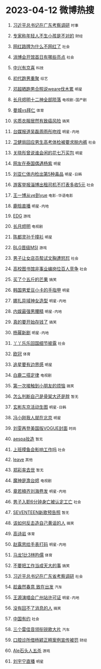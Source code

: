 # 2023-04-12 微博热搜 
1. [习近平总书记在广东考察调研](https://m.weibo.cn/search?containerid=100103type%3D1%26t%3D10%26q%3D%23%E4%B9%A0%E8%BF%91%E5%B9%B3%E6%80%BB%E4%B9%A6%E8%AE%B0%E5%9C%A8%E5%B9%BF%E4%B8%9C%E8%80%83%E5%AF%9F%E8%B0%83%E7%A0%94%23&stream_entry_id=51&isnewpage=1&extparam=seat%3D1%26filter_type%3Drealtimehot%26dgr%3D0%26cate%3D10103%26pos%3D0%26stream_entry_id%3D51%26c_type%3D51%26display_time%3D1681240046%26pre_seqid%3D1681240046123019718215&luicode=10000011&lfid=106003type%3D25%26t%3D3%26disable_hot%3D1%26filter_type%3Drealtimehot) `时事` 

2. [专家称年轻人不生小孩是不对的](https://m.weibo.cn/search?containerid=100103type%3D1%26t%3D10%26q%3D%23%E4%B8%93%E5%AE%B6%E7%A7%B0%E5%B9%B4%E8%BD%BB%E4%BA%BA%E4%B8%8D%E7%94%9F%E5%B0%8F%E5%AD%A9%E6%98%AF%E4%B8%8D%E5%AF%B9%E7%9A%84%23&stream_entry_id=31&isnewpage=1&extparam=seat%3D1%26band_rank%3D1%26lcate%3D5001%26filter_type%3Drealtimehot%26stream_entry_id%3D31%26flag%3D2%26q%3D%2523%25E4%25B8%2593%25E5%25AE%25B6%25E7%25A7%25B0%25E5%25B9%25B4%25E8%25BD%25BB%25E4%25BA%25BA%25E4%25B8%258D%25E7%2594%259F%25E5%25B0%258F%25E5%25AD%25A9%25E6%2598%25AF%25E4%25B8%258D%25E5%25AF%25B9%25E7%259A%2584%2523%26dgr%3D0%26cate%3D5001%26pos%3D0%26realpos%3D1%26c_type%3D31%26display_time%3D1681240046%26pre_seqid%3D1681240046123019718215&luicode=10000011&lfid=106003type%3D25%26t%3D3%26disable_hot%3D1%26filter_type%3Drealtimehot) `财经` 

3. [网红路牌为什么不网红了](https://m.weibo.cn/search?containerid=100103type%3D1%26t%3D10%26q%3D%23%E7%BD%91%E7%BA%A2%E8%B7%AF%E7%89%8C%E4%B8%BA%E4%BB%80%E4%B9%88%E4%B8%8D%E7%BD%91%E7%BA%A2%E4%BA%86%23&stream_entry_id=31&isnewpage=1&extparam=seat%3D1%26band_rank%3D2%26lcate%3D5001%26filter_type%3Drealtimehot%26stream_entry_id%3D31%26flag%3D2%26q%3D%2523%25E7%25BD%2591%25E7%25BA%25A2%25E8%25B7%25AF%25E7%2589%258C%25E4%25B8%25BA%25E4%25BB%2580%25E4%25B9%2588%25E4%25B8%258D%25E7%25BD%2591%25E7%25BA%25A2%25E4%25BA%2586%2523%26dgr%3D0%26cate%3D5001%26pos%3D1%26realpos%3D2%26c_type%3D31%26display_time%3D1681240046%26pre_seqid%3D1681240046123019718215&luicode=10000011&lfid=106003type%3D25%26t%3D3%26disable_hot%3D1%26filter_type%3Drealtimehot) `社会` 

4. [消博会开馆首日有哪些亮点](https://m.weibo.cn/search?containerid=100103type%3D1%26t%3D10%26q%3D%23%E6%B6%88%E5%8D%9A%E4%BC%9A%E5%BC%80%E9%A6%86%E9%A6%96%E6%97%A5%E6%9C%89%E5%93%AA%E4%BA%9B%E4%BA%AE%E7%82%B9%23&stream_entry_id=31&isnewpage=1&extparam=seat%3D1%26band_rank%3D3%26lcate%3D5001%26filter_type%3Drealtimehot%26stream_entry_id%3D31%26flag%3D0%26q%3D%2523%25E6%25B6%2588%25E5%258D%259A%25E4%25BC%259A%25E5%25BC%2580%25E9%25A6%2586%25E9%25A6%2596%25E6%2597%25A5%25E6%259C%2589%25E5%2593%25AA%25E4%25BA%259B%25E4%25BA%25AE%25E7%2582%25B9%2523%26dgr%3D0%26cate%3D5001%26pos%3D2%26realpos%3D3%26c_type%3D31%26display_time%3D1681240046%26pre_seqid%3D1681240046123019718215&luicode=10000011&lfid=106003type%3D25%26t%3D3%26disable_hot%3D1%26filter_type%3Drealtimehot) `社会` 

5. [中兴有京喜](https://m.weibo.cn/search?containerid=100103type%3D1%26t%3D10%26q%3D%23%E4%B8%AD%E5%85%B4%E6%9C%89%E4%BA%AC%E5%96%9C%23&stream_entry_id=31&isnewpage=1&extparam=seat%3D1%26band_rank%3D4%26lcate%3D5001%26adid%3D186045%26filter_type%3Drealtimehot%26topic_ad%3D1%26stream_entry_id%3D31%26q%3D%2523%25E4%25B8%25AD%25E5%2585%25B4%25E6%259C%2589%25E4%25BA%25AC%25E5%2596%259C%2523%26dgr%3D0%26cate%3D5001%26pos%3D3%26c_type%3D31%26display_time%3D1681240046%26pre_seqid%3D1681240046123019718215&luicode=10000011&lfid=106003type%3D25%26t%3D3%26disable_hot%3D1%26filter_type%3Drealtimehot) `科技` 

6. [初代跑男重聚](https://m.weibo.cn/search?containerid=100103type%3D1%26t%3D10%26q%3D%23%E5%88%9D%E4%BB%A3%E8%B7%91%E7%94%B7%E9%87%8D%E8%81%9A%23&stream_entry_id=31&isnewpage=1&extparam=seat%3D1%26band_rank%3D4%26lcate%3D5001%26filter_type%3Drealtimehot%26stream_entry_id%3D31%26flag%3D0%26q%3D%2523%25E5%2588%259D%25E4%25BB%25A3%25E8%25B7%2591%25E7%2594%25B7%25E9%2587%258D%25E8%2581%259A%2523%26dgr%3D0%26cate%3D5001%26pos%3D4%26realpos%3D4%26c_type%3D31%26display_time%3D1681240046%26pre_seqid%3D1681240046123019718215&luicode=10000011&lfid=106003type%3D25%26t%3D3%26disable_hot%3D1%26filter_type%3Drealtimehot) `综艺` 

7. [邓超晒跑男合照说weare伐木累](https://m.weibo.cn/search?containerid=100103type%3D1%26t%3D10%26q%3D%23%E9%82%93%E8%B6%85%E6%99%92%E8%B7%91%E7%94%B7%E5%90%88%E7%85%A7%E8%AF%B4weare%E4%BC%90%E6%9C%A8%E7%B4%AF%23&stream_entry_id=31&isnewpage=1&extparam=seat%3D1%26band_rank%3D5%26lcate%3D5001%26filter_type%3Drealtimehot%26stream_entry_id%3D31%26flag%3D0%26q%3D%2523%25E9%2582%2593%25E8%25B6%2585%25E6%2599%2592%25E8%25B7%2591%25E7%2594%25B7%25E5%2590%2588%25E7%2585%25A7%25E8%25AF%25B4weare%25E4%25BC%2590%25E6%259C%25A8%25E7%25B4%25AF%2523%26dgr%3D0%26cate%3D5001%26pos%3D5%26realpos%3D5%26c_type%3D31%26display_time%3D1681240046%26pre_seqid%3D1681240046123019718215&luicode=10000011&lfid=106003type%3D25%26t%3D3%26disable_hot%3D1%26filter_type%3Drealtimehot) `明星` 

8. [长月烬明十二神全部陨落](https://m.weibo.cn/search?containerid=100103type%3D1%26t%3D10%26q%3D%23%E9%95%BF%E6%9C%88%E7%83%AC%E6%98%8E%E5%8D%81%E4%BA%8C%E7%A5%9E%E5%85%A8%E9%83%A8%E9%99%A8%E8%90%BD%23&stream_entry_id=31&isnewpage=1&extparam=seat%3D1%26band_rank%3D6%26lcate%3D5001%26filter_type%3Drealtimehot%26stream_entry_id%3D31%26flag%3D0%26q%3D%2523%25E9%2595%25BF%25E6%259C%2588%25E7%2583%25AC%25E6%2598%258E%25E5%258D%2581%25E4%25BA%258C%25E7%25A5%259E%25E5%2585%25A8%25E9%2583%25A8%25E9%2599%25A8%25E8%2590%25BD%2523%26dgr%3D0%26cate%3D5001%26pos%3D6%26realpos%3D6%26c_type%3D31%26display_time%3D1681240046%26pre_seqid%3D1681240046123019718215&luicode=10000011&lfid=106003type%3D25%26t%3D3%26disable_hot%3D1%26filter_type%3Drealtimehot) `电视剧-国产剧` 

9. [曼城vs拜仁](https://m.weibo.cn/search?containerid=100103type%3D1%26t%3D10%26q%3D%23%E6%9B%BC%E5%9F%8Evs%E6%8B%9C%E4%BB%81%23&stream_entry_id=31&isnewpage=1&extparam=seat%3D1%26band_rank%3D7%26lcate%3D5001%26filter_type%3Drealtimehot%26stream_entry_id%3D31%26flag%3D1%26q%3D%2523%25E6%259B%25BC%25E5%259F%258Evs%25E6%258B%259C%25E4%25BB%2581%2523%26dgr%3D0%26cate%3D5001%26pos%3D7%26realpos%3D7%26c_type%3D31%26display_time%3D1681240046%26pre_seqid%3D1681240046123019718215&luicode=10000011&lfid=106003type%3D25%26t%3D3%26disable_hot%3D1%26filter_type%3Drealtimehot) `体育` 

10. [劣质衣服居然有致癌风险](https://m.weibo.cn/search?containerid=100103type%3D1%26t%3D10%26q%3D%23%E5%8A%A3%E8%B4%A8%E8%A1%A3%E6%9C%8D%E5%B1%85%E7%84%B6%E6%9C%89%E8%87%B4%E7%99%8C%E9%A3%8E%E9%99%A9%23&stream_entry_id=31&isnewpage=1&extparam=seat%3D1%26band_rank%3D8%26lcate%3D5001%26filter_type%3Drealtimehot%26stream_entry_id%3D31%26flag%3D0%26q%3D%2523%25E5%258A%25A3%25E8%25B4%25A8%25E8%25A1%25A3%25E6%259C%258D%25E5%25B1%2585%25E7%2584%25B6%25E6%259C%2589%25E8%2587%25B4%25E7%2599%258C%25E9%25A3%258E%25E9%2599%25A9%2523%26dgr%3D0%26cate%3D5001%26pos%3D8%26realpos%3D8%26c_type%3D31%26display_time%3D1681240046%26pre_seqid%3D1681240046123019718215&luicode=10000011&lfid=106003type%3D25%26t%3D3%26disable_hot%3D1%26filter_type%3Drealtimehot) `搞笑` 

11. [台媒报道吴磊周雨彤吻戏](https://m.weibo.cn/search?containerid=100103type%3D1%26t%3D10%26q%3D%23%E5%8F%B0%E5%AA%92%E6%8A%A5%E9%81%93%E5%90%B4%E7%A3%8A%E5%91%A8%E9%9B%A8%E5%BD%A4%E5%90%BB%E6%88%8F%23&stream_entry_id=31&isnewpage=1&extparam=seat%3D1%26band_rank%3D9%26lcate%3D5001%26filter_type%3Drealtimehot%26stream_entry_id%3D31%26flag%3D0%26q%3D%2523%25E5%258F%25B0%25E5%25AA%2592%25E6%258A%25A5%25E9%2581%2593%25E5%2590%25B4%25E7%25A3%258A%25E5%2591%25A8%25E9%259B%25A8%25E5%25BD%25A4%25E5%2590%25BB%25E6%2588%258F%2523%26dgr%3D0%26cate%3D5001%26pos%3D9%26realpos%3D9%26c_type%3D31%26display_time%3D1681240046%26pre_seqid%3D1681240046123019718215&luicode=10000011&lfid=106003type%3D25%26t%3D3%26disable_hot%3D1%26filter_type%3Drealtimehot) `明星-内地` 

12. [卫健局回应男生高考体检被要求脱内裤](https://m.weibo.cn/search?containerid=100103type%3D1%26t%3D10%26q%3D%23%E5%8D%AB%E5%81%A5%E5%B1%80%E5%9B%9E%E5%BA%94%E7%94%B7%E7%94%9F%E9%AB%98%E8%80%83%E4%BD%93%E6%A3%80%E8%A2%AB%E8%A6%81%E6%B1%82%E8%84%B1%E5%86%85%E8%A3%A4%23&stream_entry_id=31&isnewpage=1&extparam=seat%3D1%26band_rank%3D10%26lcate%3D5001%26filter_type%3Drealtimehot%26stream_entry_id%3D31%26flag%3D0%26q%3D%2523%25E5%258D%25AB%25E5%2581%25A5%25E5%25B1%2580%25E5%259B%259E%25E5%25BA%2594%25E7%2594%25B7%25E7%2594%259F%25E9%25AB%2598%25E8%2580%2583%25E4%25BD%2593%25E6%25A3%2580%25E8%25A2%25AB%25E8%25A6%2581%25E6%25B1%2582%25E8%2584%25B1%25E5%2586%2585%25E8%25A3%25A4%2523%26dgr%3D0%26cate%3D5001%26pos%3D10%26realpos%3D10%26c_type%3D31%26display_time%3D1681240046%26pre_seqid%3D1681240046123019718215&luicode=10000011&lfid=106003type%3D25%26t%3D3%26disable_hot%3D1%26filter_type%3Drealtimehot) `社会` 

13. [关晓彤曾说谁会闲的花七万买包](https://m.weibo.cn/search?containerid=100103type%3D1%26t%3D10%26q%3D%23%E5%85%B3%E6%99%93%E5%BD%A4%E6%9B%BE%E8%AF%B4%E8%B0%81%E4%BC%9A%E9%97%B2%E7%9A%84%E8%8A%B1%E4%B8%83%E4%B8%87%E4%B9%B0%E5%8C%85%23&stream_entry_id=31&isnewpage=1&extparam=seat%3D1%26band_rank%3D11%26lcate%3D5001%26filter_type%3Drealtimehot%26stream_entry_id%3D31%26flag%3D2%26q%3D%2523%25E5%2585%25B3%25E6%2599%2593%25E5%25BD%25A4%25E6%259B%25BE%25E8%25AF%25B4%25E8%25B0%2581%25E4%25BC%259A%25E9%2597%25B2%25E7%259A%2584%25E8%258A%25B1%25E4%25B8%2583%25E4%25B8%2587%25E4%25B9%25B0%25E5%258C%2585%2523%26dgr%3D0%26cate%3D5001%26pos%3D11%26realpos%3D11%26c_type%3D31%26display_time%3D1681240046%26pre_seqid%3D1681240046123019718215&luicode=10000011&lfid=106003type%3D25%26t%3D3%26disable_hot%3D1%26filter_type%3Drealtimehot) `明星` 

14. [网友在泰国偶遇杨紫](https://m.weibo.cn/search?containerid=100103type%3D1%26t%3D10%26q%3D%23%E7%BD%91%E5%8F%8B%E5%9C%A8%E6%B3%B0%E5%9B%BD%E5%81%B6%E9%81%87%E6%9D%A8%E7%B4%AB%23&stream_entry_id=31&isnewpage=1&extparam=seat%3D1%26band_rank%3D12%26lcate%3D5001%26filter_type%3Drealtimehot%26stream_entry_id%3D31%26flag%3D2%26q%3D%2523%25E7%25BD%2591%25E5%258F%258B%25E5%259C%25A8%25E6%25B3%25B0%25E5%259B%25BD%25E5%2581%25B6%25E9%2581%2587%25E6%259D%25A8%25E7%25B4%25AB%2523%26dgr%3D0%26cate%3D5001%26pos%3D12%26realpos%3D12%26c_type%3D31%26display_time%3D1681240046%26pre_seqid%3D1681240046123019718215&luicode=10000011&lfid=106003type%3D25%26t%3D3%26disable_hot%3D1%26filter_type%3Drealtimehot) `明星` 

15. [刘亚仁体内检出第5种毒品](https://m.weibo.cn/search?containerid=100103type%3D1%26t%3D10%26q%3D%23%E5%88%98%E4%BA%9A%E4%BB%81%E4%BD%93%E5%86%85%E6%A3%80%E5%87%BA%E7%AC%AC5%E7%A7%8D%E6%AF%92%E5%93%81%23&stream_entry_id=31&isnewpage=1&extparam=seat%3D1%26band_rank%3D13%26lcate%3D5001%26filter_type%3Drealtimehot%26stream_entry_id%3D31%26flag%3D0%26q%3D%2523%25E5%2588%2598%25E4%25BA%259A%25E4%25BB%2581%25E4%25BD%2593%25E5%2586%2585%25E6%25A3%2580%25E5%2587%25BA%25E7%25AC%25AC5%25E7%25A7%258D%25E6%25AF%2592%25E5%2593%2581%2523%26dgr%3D0%26cate%3D5001%26pos%3D13%26realpos%3D13%26c_type%3D31%26display_time%3D1681240046%26pre_seqid%3D1681240046123019718215&luicode=10000011&lfid=106003type%3D25%26t%3D3%26disable_hot%3D1%26filter_type%3Drealtimehot) `明星-日韩` 

16. [游客举报淄博出租司机不打表多收5元](https://m.weibo.cn/search?containerid=100103type%3D1%26t%3D10%26q%3D%23%E6%B8%B8%E5%AE%A2%E4%B8%BE%E6%8A%A5%E6%B7%84%E5%8D%9A%E5%87%BA%E7%A7%9F%E5%8F%B8%E6%9C%BA%E4%B8%8D%E6%89%93%E8%A1%A8%E5%A4%9A%E6%94%B65%E5%85%83%23&stream_entry_id=31&isnewpage=1&extparam=seat%3D1%26band_rank%3D14%26lcate%3D5001%26filter_type%3Drealtimehot%26stream_entry_id%3D31%26flag%3D0%26q%3D%2523%25E6%25B8%25B8%25E5%25AE%25A2%25E4%25B8%25BE%25E6%258A%25A5%25E6%25B7%2584%25E5%258D%259A%25E5%2587%25BA%25E7%25A7%259F%25E5%258F%25B8%25E6%259C%25BA%25E4%25B8%258D%25E6%2589%2593%25E8%25A1%25A8%25E5%25A4%259A%25E6%2594%25B65%25E5%2585%2583%2523%26dgr%3D0%26cate%3D5001%26pos%3D14%26realpos%3D14%26c_type%3D31%26display_time%3D1681240046%26pre_seqid%3D1681240046123019718215&luicode=10000011&lfid=106003type%3D25%26t%3D3%26disable_hot%3D1%26filter_type%3Drealtimehot) `社会` 

17. [王一博从ye到yue](https://m.weibo.cn/search?containerid=100103type%3D1%26t%3D10%26q%3D%23%E7%8E%8B%E4%B8%80%E5%8D%9A%E4%BB%8Eye%E5%88%B0yue%23&stream_entry_id=31&isnewpage=1&extparam=seat%3D1%26band_rank%3D15%26lcate%3D5001%26filter_type%3Drealtimehot%26stream_entry_id%3D31%26flag%3D0%26q%3D%2523%25E7%258E%258B%25E4%25B8%2580%25E5%258D%259A%25E4%25BB%258Eye%25E5%2588%25B0yue%2523%26dgr%3D0%26cate%3D5001%26pos%3D15%26realpos%3D15%26c_type%3D31%26display_time%3D1681240046%26pre_seqid%3D1681240046123019718215&luicode=10000011&lfid=106003type%3D25%26t%3D3%26disable_hot%3D1%26filter_type%3Drealtimehot) `电影-华语电影` 

18. [鹿晗直播](https://m.weibo.cn/search?containerid=100103type%3D1%26t%3D10%26q%3D%E9%B9%BF%E6%99%97%E7%9B%B4%E6%92%AD&stream_entry_id=31&isnewpage=1&extparam=seat%3D1%26band_rank%3D16%26lcate%3D5001%26filter_type%3Drealtimehot%26stream_entry_id%3D31%26flag%3D0%26q%3D%25E9%25B9%25BF%25E6%2599%2597%25E7%259B%25B4%25E6%2592%25AD%26dgr%3D0%26cate%3D5001%26pos%3D16%26realpos%3D16%26c_type%3D31%26display_time%3D1681240046%26pre_seqid%3D1681240046123019718215&luicode=10000011&lfid=106003type%3D25%26t%3D3%26disable_hot%3D1%26filter_type%3Drealtimehot) `明星-内地` 

19. [EDG](https://m.weibo.cn/search?containerid=100103type%3D1%26t%3D10%26q%3DEDG&stream_entry_id=31&isnewpage=1&extparam=seat%3D1%26band_rank%3D17%26lcate%3D5001%26filter_type%3Drealtimehot%26stream_entry_id%3D31%26flag%3D0%26q%3DEDG%26dgr%3D0%26cate%3D5001%26pos%3D17%26realpos%3D17%26c_type%3D31%26display_time%3D1681240046%26pre_seqid%3D1681240046123019718215&luicode=10000011&lfid=106003type%3D25%26t%3D3%26disable_hot%3D1%26filter_type%3Drealtimehot) `游戏` 

20. [长月烬明](https://m.weibo.cn/search?containerid=100103type%3D1%26t%3D10%26q%3D%E9%95%BF%E6%9C%88%E7%83%AC%E6%98%8E&stream_entry_id=31&isnewpage=1&extparam=seat%3D1%26band_rank%3D18%26lcate%3D5001%26filter_type%3Drealtimehot%26stream_entry_id%3D31%26flag%3D0%26q%3D%25E9%2595%25BF%25E6%259C%2588%25E7%2583%25AC%25E6%2598%258E%26dgr%3D0%26cate%3D5001%26pos%3D18%26realpos%3D18%26c_type%3D31%26display_time%3D1681240046%26pre_seqid%3D1681240046123019718215&luicode=10000011&lfid=106003type%3D25%26t%3D3%26disable_hot%3D1%26filter_type%3Drealtimehot) `电视剧` 

21. [陈都灵孙千撞衫](https://m.weibo.cn/search?containerid=100103type%3D1%26t%3D10%26q%3D%23%E9%99%88%E9%83%BD%E7%81%B5%E5%AD%99%E5%8D%83%E6%92%9E%E8%A1%AB%23&stream_entry_id=31&isnewpage=1&extparam=seat%3D1%26band_rank%3D19%26lcate%3D5001%26filter_type%3Drealtimehot%26stream_entry_id%3D31%26flag%3D0%26q%3D%2523%25E9%2599%2588%25E9%2583%25BD%25E7%2581%25B5%25E5%25AD%2599%25E5%258D%2583%25E6%2592%259E%25E8%25A1%25AB%2523%26dgr%3D0%26cate%3D5001%26pos%3D19%26realpos%3D19%26c_type%3D31%26display_time%3D1681240046%26pre_seqid%3D1681240046123019718215&luicode=10000011&lfid=106003type%3D25%26t%3D3%26disable_hot%3D1%26filter_type%3Drealtimehot) `明星` 

22. [BLG晋级MSI](https://m.weibo.cn/search?containerid=100103type%3D1%26t%3D10%26q%3D%23BLG%E6%99%8B%E7%BA%A7MSI%23&stream_entry_id=31&isnewpage=1&extparam=seat%3D1%26band_rank%3D20%26lcate%3D5001%26filter_type%3Drealtimehot%26stream_entry_id%3D31%26flag%3D0%26q%3D%2523BLG%25E6%2599%258B%25E7%25BA%25A7MSI%2523%26dgr%3D0%26cate%3D5001%26pos%3D20%26realpos%3D20%26c_type%3D31%26display_time%3D1681240046%26pre_seqid%3D1681240046123019718215&luicode=10000011&lfid=106003type%3D25%26t%3D3%26disable_hot%3D1%26filter_type%3Drealtimehot) `游戏` 

23. [男子让女店员帮试文胸遭怒怼](https://m.weibo.cn/search?containerid=100103type%3D1%26t%3D10%26q%3D%23%E7%94%B7%E5%AD%90%E8%AE%A9%E5%A5%B3%E5%BA%97%E5%91%98%E5%B8%AE%E8%AF%95%E6%96%87%E8%83%B8%E9%81%AD%E6%80%92%E6%80%BC%23&stream_entry_id=31&isnewpage=1&extparam=seat%3D1%26band_rank%3D21%26lcate%3D5001%26filter_type%3Drealtimehot%26stream_entry_id%3D31%26flag%3D0%26q%3D%2523%25E7%2594%25B7%25E5%25AD%2590%25E8%25AE%25A9%25E5%25A5%25B3%25E5%25BA%2597%25E5%2591%2598%25E5%25B8%25AE%25E8%25AF%2595%25E6%2596%2587%25E8%2583%25B8%25E9%2581%25AD%25E6%2580%2592%25E6%2580%25BC%2523%26dgr%3D0%26cate%3D5001%26pos%3D21%26realpos%3D21%26c_type%3D31%26display_time%3D1681240046%26pre_seqid%3D1681240046123019718215&luicode=10000011&lfid=106003type%3D25%26t%3D3%26disable_hot%3D1%26filter_type%3Drealtimehot) `社会` 

24. [高校图书馆非事业编岗位百人竞争](https://m.weibo.cn/search?containerid=100103type%3D1%26t%3D10%26q%3D%23%E9%AB%98%E6%A0%A1%E5%9B%BE%E4%B9%A6%E9%A6%86%E9%9D%9E%E4%BA%8B%E4%B8%9A%E7%BC%96%E5%B2%97%E4%BD%8D%E7%99%BE%E4%BA%BA%E7%AB%9E%E4%BA%89%23&stream_entry_id=31&isnewpage=1&extparam=seat%3D1%26band_rank%3D22%26lcate%3D5001%26filter_type%3Drealtimehot%26stream_entry_id%3D31%26flag%3D0%26q%3D%2523%25E9%25AB%2598%25E6%25A0%25A1%25E5%259B%25BE%25E4%25B9%25A6%25E9%25A6%2586%25E9%259D%259E%25E4%25BA%258B%25E4%25B8%259A%25E7%25BC%2596%25E5%25B2%2597%25E4%25BD%258D%25E7%2599%25BE%25E4%25BA%25BA%25E7%25AB%259E%25E4%25BA%2589%2523%26dgr%3D0%26cate%3D5001%26pos%3D22%26realpos%3D22%26c_type%3D31%26display_time%3D1681240046%26pre_seqid%3D1681240046123019718215&luicode=10000011&lfid=106003type%3D25%26t%3D3%26disable_hot%3D1%26filter_type%3Drealtimehot) `社会` 

25. [买了个五斤的芒果](https://m.weibo.cn/search?containerid=100103type%3D1%26t%3D10%26q%3D%23%E4%B9%B0%E4%BA%86%E4%B8%AA%E4%BA%94%E6%96%A4%E7%9A%84%E8%8A%92%E6%9E%9C%23&stream_entry_id=31&isnewpage=1&extparam=seat%3D1%26band_rank%3D23%26lcate%3D5001%26filter_type%3Drealtimehot%26stream_entry_id%3D31%26flag%3D0%26q%3D%2523%25E4%25B9%25B0%25E4%25BA%2586%25E4%25B8%25AA%25E4%25BA%2594%25E6%2596%25A4%25E7%259A%2584%25E8%258A%2592%25E6%259E%259C%2523%26dgr%3D0%26cate%3D5001%26pos%3D23%26realpos%3D23%26c_type%3D31%26display_time%3D1681240046%26pre_seqid%3D1681240046123019718215&luicode=10000011&lfid=106003type%3D25%26t%3D3%26disable_hot%3D1%26filter_type%3Drealtimehot) `搞笑` 

26. [韩国男爱豆小卡的手指甲](https://m.weibo.cn/search?containerid=100103type%3D1%26t%3D10%26q%3D%23%E9%9F%A9%E5%9B%BD%E7%94%B7%E7%88%B1%E8%B1%86%E5%B0%8F%E5%8D%A1%E7%9A%84%E6%89%8B%E6%8C%87%E7%94%B2%23&stream_entry_id=31&isnewpage=1&extparam=seat%3D1%26band_rank%3D24%26lcate%3D5001%26filter_type%3Drealtimehot%26stream_entry_id%3D31%26flag%3D0%26q%3D%2523%25E9%259F%25A9%25E5%259B%25BD%25E7%2594%25B7%25E7%2588%25B1%25E8%25B1%2586%25E5%25B0%258F%25E5%258D%25A1%25E7%259A%2584%25E6%2589%258B%25E6%258C%2587%25E7%2594%25B2%2523%26dgr%3D0%26cate%3D5001%26pos%3D24%26realpos%3D24%26c_type%3D31%26display_time%3D1681240046%26pre_seqid%3D1681240046123019718215&luicode=10000011&lfid=106003type%3D25%26t%3D3%26disable_hot%3D1%26filter_type%3Drealtimehot) `明星` 

27. [娜扎异域神女造型](https://m.weibo.cn/search?containerid=100103type%3D1%26t%3D10%26q%3D%23%E5%A8%9C%E6%89%8E%E5%BC%82%E5%9F%9F%E7%A5%9E%E5%A5%B3%E9%80%A0%E5%9E%8B%23&stream_entry_id=31&isnewpage=1&extparam=seat%3D1%26band_rank%3D25%26lcate%3D5001%26filter_type%3Drealtimehot%26stream_entry_id%3D31%26flag%3D0%26q%3D%2523%25E5%25A8%259C%25E6%2589%258E%25E5%25BC%2582%25E5%259F%259F%25E7%25A5%259E%25E5%25A5%25B3%25E9%2580%25A0%25E5%259E%258B%2523%26dgr%3D0%26cate%3D5001%26pos%3D25%26realpos%3D25%26c_type%3D31%26display_time%3D1681240046%26pre_seqid%3D1681240046123019718215&luicode=10000011&lfid=106003type%3D25%26t%3D3%26disable_hot%3D1%26filter_type%3Drealtimehot) `明星-内地` 

28. [内娱最强男腰精](https://m.weibo.cn/search?containerid=100103type%3D1%26t%3D10%26q%3D%23%E5%86%85%E5%A8%B1%E6%9C%80%E5%BC%BA%E7%94%B7%E8%85%B0%E7%B2%BE%23&stream_entry_id=31&isnewpage=1&extparam=seat%3D1%26band_rank%3D26%26lcate%3D5001%26filter_type%3Drealtimehot%26stream_entry_id%3D31%26flag%3D0%26q%3D%2523%25E5%2586%2585%25E5%25A8%25B1%25E6%259C%2580%25E5%25BC%25BA%25E7%2594%25B7%25E8%2585%25B0%25E7%25B2%25BE%2523%26dgr%3D0%26cate%3D5001%26pos%3D26%26realpos%3D26%26c_type%3D31%26display_time%3D1681240046%26pre_seqid%3D1681240046123019718215&luicode=10000011&lfid=106003type%3D25%26t%3D3%26disable_hot%3D1%26filter_type%3Drealtimehot) `明星-内地` 

29. [真的要开始存钱了](https://m.weibo.cn/search?containerid=100103type%3D1%26t%3D10%26q%3D%23%E7%9C%9F%E7%9A%84%E8%A6%81%E5%BC%80%E5%A7%8B%E5%AD%98%E9%92%B1%E4%BA%86%23&stream_entry_id=31&isnewpage=1&extparam=seat%3D1%26band_rank%3D27%26lcate%3D5001%26filter_type%3Drealtimehot%26stream_entry_id%3D31%26flag%3D0%26q%3D%2523%25E7%259C%259F%25E7%259A%2584%25E8%25A6%2581%25E5%25BC%2580%25E5%25A7%258B%25E5%25AD%2598%25E9%2592%25B1%25E4%25BA%2586%2523%26dgr%3D0%26cate%3D5001%26pos%3D27%26realpos%3D27%26c_type%3D31%26display_time%3D1681240046%26pre_seqid%3D1681240046123019718215&luicode=10000011&lfid=106003type%3D25%26t%3D3%26disable_hot%3D1%26filter_type%3Drealtimehot) `搞笑` 

30. [杨幂新剧](https://m.weibo.cn/search?containerid=100103type%3D1%26t%3D10%26q%3D%E6%9D%A8%E5%B9%82%E6%96%B0%E5%89%A7&stream_entry_id=31&isnewpage=1&extparam=seat%3D1%26band_rank%3D28%26lcate%3D5001%26filter_type%3Drealtimehot%26stream_entry_id%3D31%26flag%3D0%26q%3D%25E6%259D%25A8%25E5%25B9%2582%25E6%2596%25B0%25E5%2589%25A7%26dgr%3D0%26cate%3D5001%26pos%3D28%26realpos%3D28%26c_type%3D31%26display_time%3D1681240046%26pre_seqid%3D1681240046123019718215&luicode=10000011&lfid=106003type%3D25%26t%3D3%26disable_hot%3D1%26filter_type%3Drealtimehot) `明星-内地` 

31. [丫丫乐乐回国细节披露](https://m.weibo.cn/search?containerid=100103type%3D1%26t%3D10%26q%3D%23%E4%B8%AB%E4%B8%AB%E4%B9%90%E4%B9%90%E5%9B%9E%E5%9B%BD%E7%BB%86%E8%8A%82%E6%8A%AB%E9%9C%B2%23&stream_entry_id=31&isnewpage=1&extparam=seat%3D1%26band_rank%3D29%26lcate%3D5001%26filter_type%3Drealtimehot%26stream_entry_id%3D31%26flag%3D0%26q%3D%2523%25E4%25B8%25AB%25E4%25B8%25AB%25E4%25B9%2590%25E4%25B9%2590%25E5%259B%259E%25E5%259B%25BD%25E7%25BB%2586%25E8%258A%2582%25E6%258A%25AB%25E9%259C%25B2%2523%26dgr%3D0%26cate%3D5001%26pos%3D29%26realpos%3D29%26c_type%3D31%26display_time%3D1681240046%26pre_seqid%3D1681240046123019718215&luicode=10000011&lfid=106003type%3D25%26t%3D3%26disable_hot%3D1%26filter_type%3Drealtimehot) `社会` 

32. [欧冠](https://m.weibo.cn/search?containerid=100103type%3D1%26t%3D10%26q%3D%E6%AC%A7%E5%86%A0&stream_entry_id=31&isnewpage=1&extparam=seat%3D1%26band_rank%3D30%26lcate%3D5001%26filter_type%3Drealtimehot%26stream_entry_id%3D31%26flag%3D0%26q%3D%25E6%25AC%25A7%25E5%2586%25A0%26dgr%3D0%26cate%3D5001%26pos%3D30%26realpos%3D30%26c_type%3D31%26display_time%3D1681240046%26pre_seqid%3D1681240046123019718215&luicode=10000011&lfid=106003type%3D25%26t%3D3%26disable_hot%3D1%26filter_type%3Drealtimehot) `体育` 

33. [追星要有边界感](https://m.weibo.cn/search?containerid=100103type%3D1%26t%3D10%26q%3D%23%E8%BF%BD%E6%98%9F%E8%A6%81%E6%9C%89%E8%BE%B9%E7%95%8C%E6%84%9F%23&stream_entry_id=31&isnewpage=1&extparam=seat%3D1%26band_rank%3D31%26lcate%3D5001%26filter_type%3Drealtimehot%26stream_entry_id%3D31%26flag%3D0%26q%3D%2523%25E8%25BF%25BD%25E6%2598%259F%25E8%25A6%2581%25E6%259C%2589%25E8%25BE%25B9%25E7%2595%258C%25E6%2584%259F%2523%26dgr%3D0%26cate%3D5001%26pos%3D31%26realpos%3D31%26c_type%3D31%26display_time%3D1681240046%26pre_seqid%3D1681240046123019718215&luicode=10000011&lfid=106003type%3D25%26t%3D3%26disable_hot%3D1%26filter_type%3Drealtimehot) `明星` 

34. [白鹿二搭定律](https://m.weibo.cn/search?containerid=100103type%3D1%26t%3D10%26q%3D%23%E7%99%BD%E9%B9%BF%E4%BA%8C%E6%90%AD%E5%AE%9A%E5%BE%8B%23&stream_entry_id=31&isnewpage=1&extparam=seat%3D1%26band_rank%3D32%26lcate%3D5001%26filter_type%3Drealtimehot%26stream_entry_id%3D31%26flag%3D0%26q%3D%2523%25E7%2599%25BD%25E9%25B9%25BF%25E4%25BA%258C%25E6%2590%25AD%25E5%25AE%259A%25E5%25BE%258B%2523%26dgr%3D0%26cate%3D5001%26pos%3D32%26realpos%3D32%26c_type%3D31%26display_time%3D1681240046%26pre_seqid%3D1681240046123019718215&luicode=10000011&lfid=106003type%3D25%26t%3D3%26disable_hot%3D1%26filter_type%3Drealtimehot) `电视剧` 

35. [第一次接触到小朋友的烦恼](https://m.weibo.cn/search?containerid=100103type%3D1%26t%3D10%26q%3D%23%E7%AC%AC%E4%B8%80%E6%AC%A1%E6%8E%A5%E8%A7%A6%E5%88%B0%E5%B0%8F%E6%9C%8B%E5%8F%8B%E7%9A%84%E7%83%A6%E6%81%BC%23&stream_entry_id=31&isnewpage=1&extparam=seat%3D1%26band_rank%3D33%26lcate%3D5001%26filter_type%3Drealtimehot%26stream_entry_id%3D31%26flag%3D0%26q%3D%2523%25E7%25AC%25AC%25E4%25B8%2580%25E6%25AC%25A1%25E6%258E%25A5%25E8%25A7%25A6%25E5%2588%25B0%25E5%25B0%258F%25E6%259C%258B%25E5%258F%258B%25E7%259A%2584%25E7%2583%25A6%25E6%2581%25BC%2523%26dgr%3D0%26cate%3D5001%26pos%3D33%26realpos%3D33%26c_type%3D31%26display_time%3D1681240046%26pre_seqid%3D1681240046123019718215&luicode=10000011&lfid=106003type%3D25%26t%3D3%26disable_hot%3D1%26filter_type%3Drealtimehot) `搞笑` 

36. [怎么判断自己是骨架大还是胖](https://m.weibo.cn/search?containerid=100103type%3D1%26t%3D10%26q%3D%23%E6%80%8E%E4%B9%88%E5%88%A4%E6%96%AD%E8%87%AA%E5%B7%B1%E6%98%AF%E9%AA%A8%E6%9E%B6%E5%A4%A7%E8%BF%98%E6%98%AF%E8%83%96%23&stream_entry_id=31&isnewpage=1&extparam=seat%3D1%26band_rank%3D34%26lcate%3D5001%26filter_type%3Drealtimehot%26stream_entry_id%3D31%26flag%3D0%26q%3D%2523%25E6%2580%258E%25E4%25B9%2588%25E5%2588%25A4%25E6%2596%25AD%25E8%2587%25AA%25E5%25B7%25B1%25E6%2598%25AF%25E9%25AA%25A8%25E6%259E%25B6%25E5%25A4%25A7%25E8%25BF%2598%25E6%2598%25AF%25E8%2583%2596%2523%26dgr%3D0%26cate%3D5001%26pos%3D34%26realpos%3D34%26c_type%3D31%26display_time%3D1681240046%26pre_seqid%3D1681240046123019718215&luicode=10000011&lfid=106003type%3D25%26t%3D3%26disable_hot%3D1%26filter_type%3Drealtimehot) `暂无` 

37. [玄彬东京活动生图](https://m.weibo.cn/search?containerid=100103type%3D1%26t%3D10%26q%3D%23%E7%8E%84%E5%BD%AC%E4%B8%9C%E4%BA%AC%E6%B4%BB%E5%8A%A8%E7%94%9F%E5%9B%BE%23&stream_entry_id=31&isnewpage=1&extparam=seat%3D1%26band_rank%3D35%26lcate%3D5001%26filter_type%3Drealtimehot%26stream_entry_id%3D31%26flag%3D0%26q%3D%2523%25E7%258E%2584%25E5%25BD%25AC%25E4%25B8%259C%25E4%25BA%25AC%25E6%25B4%25BB%25E5%258A%25A8%25E7%2594%259F%25E5%259B%25BE%2523%26dgr%3D0%26cate%3D5001%26pos%3D35%26realpos%3D35%26c_type%3D31%26display_time%3D1681240046%26pre_seqid%3D1681240046123019718215&luicode=10000011&lfid=106003type%3D25%26t%3D3%26disable_hot%3D1%26filter_type%3Drealtimehot) `明星-日韩` 

38. [冯小刚我人就在北京](https://m.weibo.cn/search?containerid=100103type%3D1%26t%3D10%26q%3D%23%E5%86%AF%E5%B0%8F%E5%88%9A%E6%88%91%E4%BA%BA%E5%B0%B1%E5%9C%A8%E5%8C%97%E4%BA%AC%23&stream_entry_id=31&isnewpage=1&extparam=seat%3D1%26band_rank%3D36%26lcate%3D5001%26filter_type%3Drealtimehot%26stream_entry_id%3D31%26flag%3D0%26q%3D%2523%25E5%2586%25AF%25E5%25B0%258F%25E5%2588%259A%25E6%2588%2591%25E4%25BA%25BA%25E5%25B0%25B1%25E5%259C%25A8%25E5%258C%2597%25E4%25BA%25AC%2523%26dgr%3D0%26cate%3D5001%26pos%3D36%26realpos%3D36%26c_type%3D31%26display_time%3D1681240046%26pre_seqid%3D1681240046123019718215&luicode=10000011&lfid=106003type%3D25%26t%3D3%26disable_hot%3D1%26filter_type%3Drealtimehot) `明星` 

39. [刘雯再登美国版VOGUE封面](https://m.weibo.cn/search?containerid=100103type%3D1%26t%3D10%26q%3D%23%E5%88%98%E9%9B%AF%E5%86%8D%E7%99%BB%E7%BE%8E%E5%9B%BD%E7%89%88VOGUE%E5%B0%81%E9%9D%A2%23&stream_entry_id=31&isnewpage=1&extparam=seat%3D1%26band_rank%3D37%26lcate%3D5001%26filter_type%3Drealtimehot%26stream_entry_id%3D31%26flag%3D0%26q%3D%2523%25E5%2588%2598%25E9%259B%25AF%25E5%2586%258D%25E7%2599%25BB%25E7%25BE%258E%25E5%259B%25BD%25E7%2589%2588VOGUE%25E5%25B0%2581%25E9%259D%25A2%2523%26dgr%3D0%26cate%3D5001%26pos%3D37%26realpos%3D37%26c_type%3D31%26display_time%3D1681240046%26pre_seqid%3D1681240046123019718215&luicode=10000011&lfid=106003type%3D25%26t%3D3%26disable_hot%3D1%26filter_type%3Drealtimehot) `时尚` 

40. [aespa妆造](https://m.weibo.cn/search?containerid=100103type%3D1%26t%3D10%26q%3Daespa%E5%A6%86%E9%80%A0&stream_entry_id=31&isnewpage=1&extparam=seat%3D1%26band_rank%3D38%26lcate%3D5001%26filter_type%3Drealtimehot%26stream_entry_id%3D31%26flag%3D0%26q%3Daespa%25E5%25A6%2586%25E9%2580%25A0%26dgr%3D0%26cate%3D5001%26pos%3D38%26realpos%3D38%26c_type%3D31%26display_time%3D1681240046%26pre_seqid%3D1681240046123019718215&luicode=10000011&lfid=106003type%3D25%26t%3D3%26disable_hot%3D1%26filter_type%3Drealtimehot) `暂无` 

41. [上班摸鱼会影响工作吗](https://m.weibo.cn/search?containerid=100103type%3D1%26t%3D10%26q%3D%23%E4%B8%8A%E7%8F%AD%E6%91%B8%E9%B1%BC%E4%BC%9A%E5%BD%B1%E5%93%8D%E5%B7%A5%E4%BD%9C%E5%90%97%23&stream_entry_id=31&isnewpage=1&extparam=seat%3D1%26band_rank%3D39%26lcate%3D5001%26filter_type%3Drealtimehot%26stream_entry_id%3D31%26flag%3D0%26q%3D%2523%25E4%25B8%258A%25E7%258F%25AD%25E6%2591%25B8%25E9%25B1%25BC%25E4%25BC%259A%25E5%25BD%25B1%25E5%2593%258D%25E5%25B7%25A5%25E4%25BD%259C%25E5%2590%2597%2523%26dgr%3D0%26cate%3D5001%26pos%3D39%26realpos%3D39%26c_type%3D31%26display_time%3D1681240046%26pre_seqid%3D1681240046123019718215&luicode=10000011&lfid=106003type%3D25%26t%3D3%26disable_hot%3D1%26filter_type%3Drealtimehot) `社会` 

42. [leave](https://m.weibo.cn/search?containerid=100103type%3D1%26t%3D10%26q%3Dleave&stream_entry_id=31&isnewpage=1&extparam=seat%3D1%26band_rank%3D40%26lcate%3D5001%26filter_type%3Drealtimehot%26stream_entry_id%3D31%26flag%3D0%26q%3Dleave%26dgr%3D0%26cate%3D5001%26pos%3D40%26realpos%3D40%26c_type%3D31%26display_time%3D1681240046%26pre_seqid%3D1681240046123019718215&luicode=10000011&lfid=106003type%3D25%26t%3D3%26disable_hot%3D1%26filter_type%3Drealtimehot) `其他` 

43. [郑彩率去世](https://m.weibo.cn/search?containerid=100103type%3D1%26t%3D10%26q%3D%E9%83%91%E5%BD%A9%E7%8E%87%E5%8E%BB%E4%B8%96&stream_entry_id=31&isnewpage=1&extparam=seat%3D1%26band_rank%3D41%26lcate%3D5001%26filter_type%3Drealtimehot%26stream_entry_id%3D31%26flag%3D0%26q%3D%25E9%2583%2591%25E5%25BD%25A9%25E7%258E%2587%25E5%258E%25BB%25E4%25B8%2596%26dgr%3D0%26cate%3D5001%26pos%3D41%26realpos%3D41%26c_type%3D31%26display_time%3D1681240046%26pre_seqid%3D1681240046123019718215&luicode=10000011&lfid=106003type%3D25%26t%3D3%26disable_hot%3D1%26filter_type%3Drealtimehot) `暂无` 

44. [魔神是澹台烬](https://m.weibo.cn/search?containerid=100103type%3D1%26t%3D10%26q%3D%23%E9%AD%94%E7%A5%9E%E6%98%AF%E6%BE%B9%E5%8F%B0%E7%83%AC%23&stream_entry_id=31&isnewpage=1&extparam=seat%3D1%26band_rank%3D42%26lcate%3D5001%26filter_type%3Drealtimehot%26stream_entry_id%3D31%26flag%3D0%26q%3D%2523%25E9%25AD%2594%25E7%25A5%259E%25E6%2598%25AF%25E6%25BE%25B9%25E5%258F%25B0%25E7%2583%25AC%2523%26dgr%3D0%26cate%3D5001%26pos%3D42%26realpos%3D42%26c_type%3D31%26display_time%3D1681240046%26pre_seqid%3D1681240046123019718215&luicode=10000011&lfid=106003type%3D25%26t%3D3%26disable_hot%3D1%26filter_type%3Drealtimehot) `电视剧` 

45. [章若楠齐刘海卷发](https://m.weibo.cn/search?containerid=100103type%3D1%26t%3D10%26q%3D%23%E7%AB%A0%E8%8B%A5%E6%A5%A0%E9%BD%90%E5%88%98%E6%B5%B7%E5%8D%B7%E5%8F%91%23&stream_entry_id=31&isnewpage=1&extparam=seat%3D1%26band_rank%3D43%26lcate%3D5001%26filter_type%3Drealtimehot%26stream_entry_id%3D31%26flag%3D0%26q%3D%2523%25E7%25AB%25A0%25E8%258B%25A5%25E6%25A5%25A0%25E9%25BD%2590%25E5%2588%2598%25E6%25B5%25B7%25E5%258D%25B7%25E5%258F%2591%2523%26dgr%3D0%26cate%3D5001%26pos%3D43%26realpos%3D43%26c_type%3D31%26display_time%3D1681240046%26pre_seqid%3D1681240046123019718215&luicode=10000011&lfid=106003type%3D25%26t%3D3%26disable_hot%3D1%26filter_type%3Drealtimehot) `明星-内地` 

46. [男子入职6分钟身亡被认定工亡](https://m.weibo.cn/search?containerid=100103type%3D1%26t%3D10%26q%3D%23%E7%94%B7%E5%AD%90%E5%85%A5%E8%81%8C6%E5%88%86%E9%92%9F%E8%BA%AB%E4%BA%A1%E8%A2%AB%E8%AE%A4%E5%AE%9A%E5%B7%A5%E4%BA%A1%23&stream_entry_id=31&isnewpage=1&extparam=seat%3D1%26band_rank%3D44%26lcate%3D5001%26filter_type%3Drealtimehot%26stream_entry_id%3D31%26flag%3D0%26q%3D%2523%25E7%2594%25B7%25E5%25AD%2590%25E5%2585%25A5%25E8%2581%258C6%25E5%2588%2586%25E9%2592%259F%25E8%25BA%25AB%25E4%25BA%25A1%25E8%25A2%25AB%25E8%25AE%25A4%25E5%25AE%259A%25E5%25B7%25A5%25E4%25BA%25A1%2523%26dgr%3D0%26cate%3D5001%26pos%3D44%26realpos%3D44%26c_type%3D31%26display_time%3D1681240046%26pre_seqid%3D1681240046123019718215&luicode=10000011&lfid=106003type%3D25%26t%3D3%26disable_hot%3D1%26filter_type%3Drealtimehot) `社会` 

47. [SEVENTEEN新歌预告照](https://m.weibo.cn/search?containerid=100103type%3D1%26t%3D10%26q%3D%23SEVENTEEN%E6%96%B0%E6%AD%8C%E9%A2%84%E5%91%8A%E7%85%A7%23&stream_entry_id=31&isnewpage=1&extparam=seat%3D1%26band_rank%3D45%26lcate%3D5001%26filter_type%3Drealtimehot%26stream_entry_id%3D31%26flag%3D0%26q%3D%2523SEVENTEEN%25E6%2596%25B0%25E6%25AD%258C%25E9%25A2%2584%25E5%2591%258A%25E7%2585%25A7%2523%26dgr%3D0%26cate%3D5001%26pos%3D45%26realpos%3D45%26c_type%3D31%26display_time%3D1681240046%26pre_seqid%3D1681240046123019718215&luicode=10000011&lfid=106003type%3D25%26t%3D3%26disable_hot%3D1%26filter_type%3Drealtimehot) `暂无` 

48. [该如何反击造自己黄谣的人](https://m.weibo.cn/search?containerid=100103type%3D1%26t%3D10%26q%3D%23%E8%AF%A5%E5%A6%82%E4%BD%95%E5%8F%8D%E5%87%BB%E9%80%A0%E8%87%AA%E5%B7%B1%E9%BB%84%E8%B0%A3%E7%9A%84%E4%BA%BA%23&stream_entry_id=31&isnewpage=1&extparam=seat%3D1%26band_rank%3D46%26lcate%3D5001%26filter_type%3Drealtimehot%26stream_entry_id%3D31%26flag%3D0%26q%3D%2523%25E8%25AF%25A5%25E5%25A6%2582%25E4%25BD%2595%25E5%258F%258D%25E5%2587%25BB%25E9%2580%25A0%25E8%2587%25AA%25E5%25B7%25B1%25E9%25BB%2584%25E8%25B0%25A3%25E7%259A%2584%25E4%25BA%25BA%2523%26dgr%3D0%26cate%3D5001%26pos%3D46%26realpos%3D46%26c_type%3D31%26display_time%3D1681240046%26pre_seqid%3D1681240046123019718215&luicode=10000011&lfid=106003type%3D25%26t%3D3%26disable_hot%3D1%26filter_type%3Drealtimehot) `搞笑` 

49. [高诗岩](https://m.weibo.cn/search?containerid=100103type%3D1%26t%3D10%26q%3D%E9%AB%98%E8%AF%97%E5%B2%A9&stream_entry_id=31&isnewpage=1&extparam=seat%3D1%26band_rank%3D47%26lcate%3D5001%26filter_type%3Drealtimehot%26stream_entry_id%3D31%26flag%3D0%26q%3D%25E9%25AB%2598%25E8%25AF%2597%25E5%25B2%25A9%26dgr%3D0%26cate%3D5001%26pos%3D47%26realpos%3D47%26c_type%3D31%26display_time%3D1681240046%26pre_seqid%3D1681240046123019718215&luicode=10000011&lfid=106003type%3D25%26t%3D3%26disable_hot%3D1%26filter_type%3Drealtimehot) `体育` 

50. [赵露思给手表打码](https://m.weibo.cn/search?containerid=100103type%3D1%26t%3D10%26q%3D%23%E8%B5%B5%E9%9C%B2%E6%80%9D%E7%BB%99%E6%89%8B%E8%A1%A8%E6%89%93%E7%A0%81%23&stream_entry_id=31&isnewpage=1&extparam=seat%3D1%26band_rank%3D48%26lcate%3D5001%26filter_type%3Drealtimehot%26stream_entry_id%3D31%26flag%3D0%26q%3D%2523%25E8%25B5%25B5%25E9%259C%25B2%25E6%2580%259D%25E7%25BB%2599%25E6%2589%258B%25E8%25A1%25A8%25E6%2589%2593%25E7%25A0%2581%2523%26dgr%3D0%26cate%3D5001%26pos%3D48%26realpos%3D48%26c_type%3D31%26display_time%3D1681240046%26pre_seqid%3D1681240046123019718215&luicode=10000011&lfid=106003type%3D25%26t%3D3%26disable_hot%3D1%26filter_type%3Drealtimehot) `明星-内地` 

51. [马龙1比3林昀儒](https://m.weibo.cn/search?containerid=100103type%3D1%26t%3D10%26q%3D%23%E9%A9%AC%E9%BE%991%E6%AF%943%E6%9E%97%E6%98%80%E5%84%92%23&stream_entry_id=31&isnewpage=1&extparam=seat%3D1%26band_rank%3D49%26lcate%3D5001%26filter_type%3Drealtimehot%26stream_entry_id%3D31%26flag%3D0%26q%3D%2523%25E9%25A9%25AC%25E9%25BE%25991%25E6%25AF%25943%25E6%259E%2597%25E6%2598%2580%25E5%2584%2592%2523%26dgr%3D0%26cate%3D5001%26pos%3D49%26realpos%3D49%26c_type%3D31%26display_time%3D1681240046%26pre_seqid%3D1681240046123019718215&luicode=10000011&lfid=106003type%3D25%26t%3D3%26disable_hot%3D1%26filter_type%3Drealtimehot) `体育` 

52. [不要把工作当成天大的事](https://m.weibo.cn/search?containerid=100103type%3D1%26t%3D10%26q%3D%23%E4%B8%8D%E8%A6%81%E6%8A%8A%E5%B7%A5%E4%BD%9C%E5%BD%93%E6%88%90%E5%A4%A9%E5%A4%A7%E7%9A%84%E4%BA%8B%23&stream_entry_id=31&isnewpage=1&extparam=seat%3D1%26band_rank%3D50%26lcate%3D5001%26filter_type%3Drealtimehot%26stream_entry_id%3D31%26flag%3D0%26q%3D%2523%25E4%25B8%258D%25E8%25A6%2581%25E6%258A%258A%25E5%25B7%25A5%25E4%25BD%259C%25E5%25BD%2593%25E6%2588%2590%25E5%25A4%25A9%25E5%25A4%25A7%25E7%259A%2584%25E4%25BA%258B%2523%26dgr%3D0%26cate%3D5001%26pos%3D50%26realpos%3D50%26c_type%3D31%26display_time%3D1681240046%26pre_seqid%3D1681240046123019718215&luicode=10000011&lfid=106003type%3D25%26t%3D3%26disable_hot%3D1%26filter_type%3Drealtimehot) `搞笑` 

53. [习近平总书记在广东省考察调研](https://m.weibo.cn/search?containerid=100103type%3D1%26t%3D10%26q%3D%23%E4%B9%A0%E8%BF%91%E5%B9%B3%E6%80%BB%E4%B9%A6%E8%AE%B0%E5%9C%A8%E5%B9%BF%E4%B8%9C%E7%9C%81%E8%80%83%E5%AF%9F%E8%B0%83%E7%A0%94%23&stream_entry_id=51&isnewpage=1&extparam=seat%3D1%26stream_entry_id%3D51%26cate%3D10103%26dgr%3D0%26pos%3D0%26c_type%3D51%26filter_type%3Drealtimehot%26display_time%3D1681236616%26pre_seqid%3D168123661640302715562&luicode=10000011&lfid=106003type%3D25%26t%3D3%26disable_hot%3D1%26filter_type%3Drealtimehot) `社会` 

54. [趁盎然春意 致在出发](https://m.weibo.cn/search?containerid=100103type%3D1%26t%3D10%26q%3D%23%E8%B6%81%E7%9B%8E%E7%84%B6%E6%98%A5%E6%84%8F+%E8%87%B4%E5%9C%A8%E5%87%BA%E5%8F%91%23&stream_entry_id=31&isnewpage=1&extparam=seat%3D1%26dgr%3D0%26adid%3D186017%26band_rank%3D7%26filter_type%3Drealtimehot%26c_type%3D31%26stream_entry_id%3D31%26q%3D%2523%25E8%25B6%2581%25E7%259B%258E%25E7%2584%25B6%25E6%2598%25A5%25E6%2584%258F%2520%25E8%2587%25B4%25E5%259C%25A8%25E5%2587%25BA%25E5%258F%2591%2523%26topic_ad%3D1%26lcate%3D5001%26pos%3D6%26cate%3D5001%26display_time%3D1681236616%26pre_seqid%3D168123661640302715562&luicode=10000011&lfid=106003type%3D25%26t%3D3%26disable_hot%3D1%26filter_type%3Drealtimehot) `汽车` 

55. [王源演唱会广州站许可证](https://m.weibo.cn/search?containerid=100103type%3D1%26t%3D10%26q%3D%23%E7%8E%8B%E6%BA%90%E6%BC%94%E5%94%B1%E4%BC%9A%E5%B9%BF%E5%B7%9E%E7%AB%99%E8%AE%B8%E5%8F%AF%E8%AF%81%23&stream_entry_id=31&isnewpage=1&extparam=seat%3D1%26realpos%3D49%26c_type%3D31%26band_rank%3D49%26filter_type%3Drealtimehot%26stream_entry_id%3D31%26flag%3D0%26q%3D%2523%25E7%258E%258B%25E6%25BA%2590%25E6%25BC%2594%25E5%2594%25B1%25E4%25BC%259A%25E5%25B9%25BF%25E5%25B7%259E%25E7%25AB%2599%25E8%25AE%25B8%25E5%258F%25AF%25E8%25AF%2581%2523%26dgr%3D0%26lcate%3D5001%26pos%3D49%26cate%3D5001%26display_time%3D1681236616%26pre_seqid%3D168123661640302715562&luicode=10000011&lfid=106003type%3D25%26t%3D3%26disable_hot%3D1%26filter_type%3Drealtimehot) `明星-内地` 

56. [没有回不了消息的人](https://m.weibo.cn/search?containerid=100103type%3D1%26t%3D10%26q%3D%23%E6%B2%A1%E6%9C%89%E5%9B%9E%E4%B8%8D%E4%BA%86%E6%B6%88%E6%81%AF%E7%9A%84%E4%BA%BA%23&stream_entry_id=31&isnewpage=1&extparam=seat%3D1%26realpos%3D50%26c_type%3D31%26band_rank%3D50%26filter_type%3Drealtimehot%26stream_entry_id%3D31%26flag%3D0%26q%3D%2523%25E6%25B2%25A1%25E6%259C%2589%25E5%259B%259E%25E4%25B8%258D%25E4%25BA%2586%25E6%25B6%2588%25E6%2581%25AF%25E7%259A%2584%25E4%25BA%25BA%2523%26dgr%3D0%26lcate%3D5001%26pos%3D50%26cate%3D5001%26display_time%3D1681236616%26pre_seqid%3D168123661640302715562&luicode=10000011&lfid=106003type%3D25%26t%3D3%26disable_hot%3D1%26filter_type%3Drealtimehot) `搞笑` 

57. [中国有约](https://m.weibo.cn/search?containerid=100103type%3D1%26t%3D10%26q%3D%23%E4%B8%AD%E5%9B%BD%E6%9C%89%E7%BA%A6%23&stream_entry_id=51&isnewpage=1&extparam=seat%3D1%26cate%3D10103%26dgr%3D0%26stream_entry_id%3D51%26pos%3D0%26c_type%3D51%26filter_type%3Drealtimehot%26display_time%3D1681232868%26pre_seqid%3D1681232868524022667198&luicode=10000011&lfid=106003type%3D25%26t%3D3%26disable_hot%3D1%26filter_type%3Drealtimehot) `社会` 

58. [三个雷佳音领衔锐歌大片](https://m.weibo.cn/search?containerid=100103type%3D1%26t%3D10%26q%3D%23%E4%B8%89%E4%B8%AA%E9%9B%B7%E4%BD%B3%E9%9F%B3%E9%A2%86%E8%A1%94%E9%94%90%E6%AD%8C%E5%A4%A7%E7%89%87%23&stream_entry_id=31&isnewpage=1&extparam=seat%3D1%26adid%3D186028%26lcate%3D5001%26stream_entry_id%3D31%26topic_ad%3D1%26cate%3D5001%26q%3D%2523%25E4%25B8%2589%25E4%25B8%25AA%25E9%259B%25B7%25E4%25BD%25B3%25E9%259F%25B3%25E9%25A2%2586%25E8%25A1%2594%25E9%2594%2590%25E6%25AD%258C%25E5%25A4%25A7%25E7%2589%2587%2523%26dgr%3D0%26band_rank%3D7%26pos%3D6%26c_type%3D31%26filter_type%3Drealtimehot%26display_time%3D1681232868%26pre_seqid%3D1681232868524022667198&luicode=10000011&lfid=106003type%3D25%26t%3D3%26disable_hot%3D1%26filter_type%3Drealtimehot) `汽车` 

59. [口腔诊所借杨颖正畸案例宣传被罚](https://m.weibo.cn/search?containerid=100103type%3D1%26t%3D10%26q%3D%23%E5%8F%A3%E8%85%94%E8%AF%8A%E6%89%80%E5%80%9F%E6%9D%A8%E9%A2%96%E6%AD%A3%E7%95%B8%E6%A1%88%E4%BE%8B%E5%AE%A3%E4%BC%A0%E8%A2%AB%E7%BD%9A%23&stream_entry_id=31&isnewpage=1&extparam=seat%3D1%26realpos%3D46%26lcate%3D5001%26flag%3D0%26stream_entry_id%3D31%26cate%3D5001%26q%3D%2523%25E5%258F%25A3%25E8%2585%2594%25E8%25AF%258A%25E6%2589%2580%25E5%2580%259F%25E6%259D%25A8%25E9%25A2%2596%25E6%25AD%25A3%25E7%2595%25B8%25E6%25A1%2588%25E4%25BE%258B%25E5%25AE%25A3%25E4%25BC%25A0%25E8%25A2%25AB%25E7%25BD%259A%2523%26dgr%3D0%26band_rank%3D46%26pos%3D46%26c_type%3D31%26filter_type%3Drealtimehot%26display_time%3D1681232868%26pre_seqid%3D1681232868524022667198&luicode=10000011&lfid=106003type%3D25%26t%3D3%26disable_hot%3D1%26filter_type%3Drealtimehot) `财经` 

60. [Ale石头人五杀](https://m.weibo.cn/search?containerid=100103type%3D1%26t%3D10%26q%3D%23Ale%E7%9F%B3%E5%A4%B4%E4%BA%BA%E4%BA%94%E6%9D%80%23&stream_entry_id=31&isnewpage=1&extparam=seat%3D1%26realpos%3D50%26lcate%3D5001%26flag%3D0%26stream_entry_id%3D31%26cate%3D5001%26q%3D%2523Ale%25E7%259F%25B3%25E5%25A4%25B4%25E4%25BA%25BA%25E4%25BA%2594%25E6%259D%2580%2523%26dgr%3D0%26band_rank%3D50%26pos%3D50%26c_type%3D31%26filter_type%3Drealtimehot%26display_time%3D1681232868%26pre_seqid%3D1681232868524022667198&luicode=10000011&lfid=106003type%3D25%26t%3D3%26disable_hot%3D1%26filter_type%3Drealtimehot) `游戏` 

61. [刘宇宁直播](https://m.weibo.cn/search?containerid=100103type%3D1%26t%3D10%26q%3D%23%E5%88%98%E5%AE%87%E5%AE%81%E7%9B%B4%E6%92%AD%23&stream_entry_id=31&isnewpage=1&extparam=seat%3D1%26realpos%3D50%26c_type%3D31%26band_rank%3D50%26filter_type%3Drealtimehot%26stream_entry_id%3D31%26flag%3D1%26q%3D%2523%25E5%2588%2598%25E5%25AE%2587%25E5%25AE%2581%25E7%259B%25B4%25E6%2592%25AD%2523%26dgr%3D0%26lcate%3D5001%26pos%3D50%26cate%3D5001%26display_time%3D1681229467%26pre_seqid%3D168122946731302736893&luicode=10000011&lfid=106003type%3D25%26t%3D3%26disable_hot%3D1%26filter_type%3Drealtimehot) `明星` 
